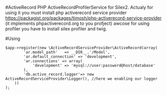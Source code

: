 #ActiveRecord
PHP ActiveRecordProfilerService for Silex2. 
Actualy for using it you must install php activerecord service provider https://packagist.org/packages/timosh/php-activerecord-service-provider
(it implements phpactiverecord.org to you profject) awcose for using profiler you have to install silex profiler and twig.

#Using
```
$app->register(new \ActiveRecordServiceProvider\ActiveRecord(array(
        'ar.model_path'   => __DIR__.'/Model',
        'ar.default_connection' => 'development',
        'ar.connections' => array(
            'development' => 'mysql://user:password@host/database'
        ),
        'db.active_record.logger'=> new ActiveRecordServiceProvider\Logger(), //here we enabling our logger
    ))
);
```

